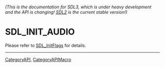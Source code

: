 ###### (This is the documentation for SDL3, which is under heavy development and the API is changing! [SDL2](https://wiki.libsdl.org/SDL2/) is the current stable version!)
# SDL_INIT_AUDIO

Please refer to [SDL_InitFlags](SDL_InitFlags) for details.

----
[CategoryAPI](CategoryAPI), [CategoryAPIMacro](CategoryAPIMacro)

